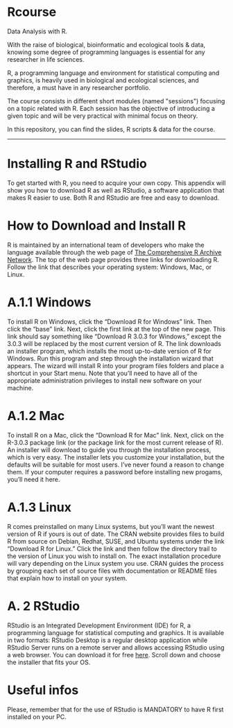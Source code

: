 # Rcourse
Data Analysis with R.

With the raise of biological, bioinformatic and ecological tools & data, knowing some degree of programming languages is essential for any researcher in life sciences.

R, a programming language and environment for statistical computing and graphics, is heavily used in biological and ecological sciences, and therefore, a must have in any researcher portfolio.

The course consists in different short modules (named "sessions") focusing on a topic related with R.
Each session has the objective of introducing a given topic and will be very practical with minimal focus on theory. 

In this repository, you can find the slides, R scripts & data for the course. 
_____
# Installing R and RStudio

To get started with R, you need to acquire your own copy. This appendix will show you how to download R as well as RStudio, a software application that makes R easier to use.
Both R and RStudio are free and easy to download.

# How to Download and Install R

R is maintained by an international team of developers who make the language available through the web page of [The Comprehensive R Archive Network](https://cran.r-project.org). The top of the web page provides three links for downloading R. Follow the link that describes your operating system: Windows, Mac, or Linux.

# A.1.1 Windows

To install R on Windows, click the “Download R for Windows” link. Then click the “base” link. Next, click the first link at the top of the new page. This link should say something like “Download R 3.0.3 for Windows,” except the 3.0.3 will be replaced by the most current version of R. The link downloads an installer program, which installs the most up-to-date version of R for Windows. Run this program and step through the installation wizard that appears. The wizard will install R into your program files folders and place a shortcut in your Start menu. Note that you’ll need to have all of the appropriate administration privileges to install new software on your machine.

# A.1.2 Mac

To install R on a Mac, click the “Download R for Mac” link. Next, click on the R-3.0.3 package link (or the package link for the most current release of R). An installer will download to guide you through the installation process, which is very easy. The installer lets you customize your installation, but the defaults will be suitable for most users. I’ve never found a reason to change them. If your computer requires a password before installing new progams, you’ll need it here.

# A.1.3 Linux

R comes preinstalled on many Linux systems, but you’ll want the newest version of R if yours is out of date. The CRAN website provides files to build R from source on Debian, Redhat, SUSE, and Ubuntu systems under the link “Download R for Linux.” Click the link and then follow the directory trail to the version of Linux you wish to install on. The exact installation procedure will vary depending on the Linux system you use. CRAN guides the process by grouping each set of source files with documentation or README files that explain how to install on your system.

# A. 2 RStudio

RStudio is an Integrated Development Environment (IDE) for R, a programming language for statistical computing and graphics. It is available in two formats: RStudio Desktop is a regular desktop application while RStudio Server runs on a remote server and allows accessing RStudio using a web browser.
You can download it for free [here](https://www.rstudio.com/products/rstudio/download/#download). Scroll down and choose the installer that fits your OS.

# Useful infos

Please, remember that for the use of RStudio is MANDATORY to have R first installed on your PC.


